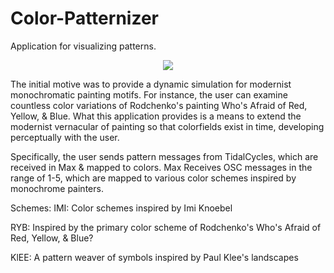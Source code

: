 # Color-Patternizer

Application for visualizing patterns.

<p align="center">
  <img src="https://user-images.githubusercontent.com/29079048/34901605-233de0a6-f7d2-11e7-81bf-ed6d14746d9b.png"/>
</p>

The initial motive was to provide a dynamic simulation for modernist monochromatic painting motifs. For instance, the user can examine countless color variations of Rodchenko's  painting Who's Afraid of Red, Yellow, & Blue. What this application provides is a means to extend the modernist vernacular of painting so that colorfields exist in time, developing perceptually with the user.

Specifically, the user sends pattern messages from TidalCycles, which are received in Max & mapped to colors. Max Receives OSC messages in the range of 1-5, which are mapped to various color schemes inspired by monochrome painters.

Schemes:
IMI: Color schemes inspired by Imi Knoebel

RYB: Inspired by the primary color scheme of Rodchenko's Who's Afraid of Red, Yellow, & Blue?

KlEE: A pattern weaver of symbols inspired by Paul Klee's landscapes


